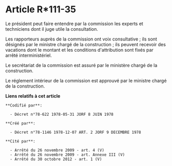 # Article R*111-35

Le président peut faire entendre par la commission les experts et techniciens dont il juge utile la consultation.

Les rapporteurs auprès de la commission ont voix consultative ; ils sont désignés par le ministre chargé de la construction ;
ils peuvent recevoir des vacations dont le montant et les conditions d'attribution sont fixés par arrêté interministériel.

Le secrétariat de la commission est assuré par le ministère chargé de la construction.

Le réglement intérieur de la commission est approuvé par le ministre chargé de la construction.

**Liens relatifs à cet article**

	**Codifié par**:

	  - Décret n°78-622 1978-05-31 JORF 8 JUIN 1978

	**Créé par**:

	  - Décret n°78-1146 1978-12-07 ART. 2 JORF 9 DECEMBRE 1978

	**Cité par**:

	  - Arrêté du 26 novembre 2009 - art. 4 (V)
	  - Arrêté du 26 novembre 2009 - art. Annexe III (V)
	  - Arrêté du 30 octobre 2012 - art. 1 (V)

